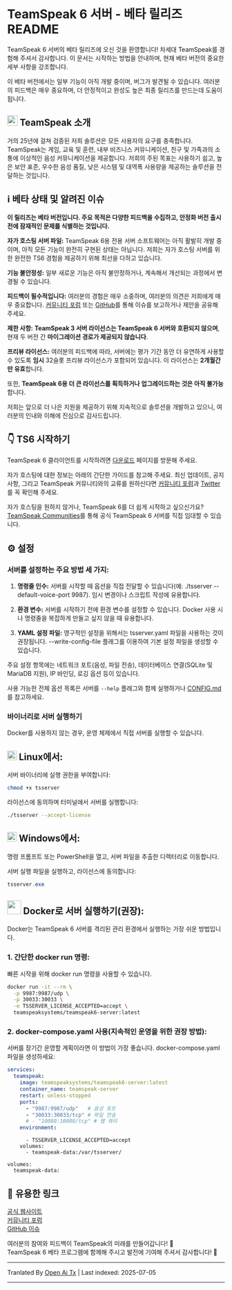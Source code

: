 # TeamSpeak 6 서버 - 베타 릴리즈 README

TeamSpeak 6 서버의 베타 릴리즈에 오신 것을 환영합니다! 차세대 TeamSpeak를 경험해 주셔서 감사합니다. 이 문서는 시작하는 방법을 안내하며, 현재 베타 버전의 중요한 세부 사항을 강조합니다.

이 베타 버전에서는 일부 기능이 아직 개발 중이며, 버그가 발견될 수 있습니다. 여러분의 피드백은 매우 중요하며, 더 안정적이고 완성도 높은 최종 릴리즈를 만드는데 도움이 됩니다.

<h2><img width="24" src="/icons/teamspeak_blue.svg">&nbsp;TeamSpeak 소개</h2>

거의 25년에 걸쳐 검증된 저희 솔루션은 모든 사용자의 요구를 충족합니다. TeamSpeak는 게임, 교육 및 훈련, 내부 비즈니스 커뮤니케이션, 친구 및 가족과의 소통에 이상적인 음성 커뮤니케이션을 제공합니다. 저희의 주된 목표는 사용하기 쉽고, 높은 보안 표준, 우수한 음성 품질, 낮은 시스템 및 대역폭 사용량을 제공하는 솔루션을 전달하는 것입니다.

## ℹ️ 베타 상태 및 알려진 이슈
**이 릴리즈는 베타 버전입니다. 주요 목적은 다양한 피드백을 수집하고, 안정화 버전 출시 전에 잠재적인 문제를 식별하는 것입니다.**

**자가 호스팅 서버 파일:** TeamSpeak 6용 전용 서버 소프트웨어는 아직 활발히 개발 중이며, 아직 모든 기능이 완전히 구현된 상태는 아닙니다. 저희는 자가 호스팅 서버를 위한 완전한 TS6 경험을 제공하기 위해 최선을 다하고 있습니다.

**기능 불안정성:** 일부 새로운 기능은 아직 불안정하거나, 계속해서 개선되는 과정에서 변경될 수 있습니다.

**피드백이 필수적입니다:** 여러분의 경험은 매우 소중하며, 여러분의 의견은 저희에게 매우 중요합니다. [커뮤니티 포럼](https://community.teamspeak.com/c/teamspeak-6-server/45) 또는 [GitHub](https://github.com/teamspeak/teamspeak6-server/issues)를 통해 이슈를 보고하거나 제안을 공유해 주세요.

**제한 사항:** **TeamSpeak 3 서버 라이선스는 TeamSpeak 6 서버와 호환되지 않으며**, 현재 두 버전 간 **마이그레이션 경로가 제공되지 않습니다**.

**프리뷰 라이선스:** 여러분의 피드백에 따라, 서버에는 평가 기간 동안 더 유연하게 사용할 수 있도록 **임시** 32슬롯 프리뷰 라이선스가 포함되어 있습니다. 이 라이선스는 **2개월간만 유효**합니다.

또한, **TeamSpeak 6용 더 큰 라이선스를 획득하거나 업그레이드하는 것은 아직 불가능**합니다.

저희는 앞으로 더 나은 지원을 제공하기 위해 지속적으로 솔루션을 개발하고 있으니, 여러분의 인내와 이해에 진심으로 감사드립니다.

## 👇 TS6 시작하기
TeamSpeak 6 클라이언트를 시작하려면 [다운로드](https://teamspeak.com/en/downloads/) 페이지를 방문해 주세요.

자가 호스팅에 대한 정보는 아래의 간단한 가이드를 참고해 주세요. 최신 업데이트, 공지사항, 그리고 TeamSpeak 커뮤니티와의 교류를 원하신다면 [커뮤니티 포럼](https://community.teamspeak.com/)과 [Twitter](https://x.com/teamspeak)를 꼭 확인해 주세요.

자가 호스팅을 원하지 않거나, TeamSpeak 6를 더 쉽게 시작하고 싶으신가요? [TeamSpeak Communities](https://www.myteamspeak.com/communities)를 통해 공식 TeamSpeak 6 서버를 직접 임대할 수 있습니다.
## ⚙️ 설정
### 서버를 설정하는 주요 방법 세 가지:

1. **명령줄 인수:** 서버를 시작할 때 옵션을 직접 전달할 수 있습니다(예: ./tsserver --default-voice-port 9987). 임시 변경이나 스크립트 작성에 유용합니다.

2. **환경 변수:** 서버를 시작하기 전에 환경 변수를 설정할 수 있습니다. Docker 사용 시나 명령줄을 복잡하게 만들고 싶지 않을 때 유용합니다.

3. **YAML 설정 파일:** 영구적인 설정을 위해서는 tsserver.yaml 파일을 사용하는 것이 권장됩니다. --write-config-file 플래그를 이용하여 기본 설정 파일을 생성할 수 있습니다.

주요 설정 항목에는 네트워크 포트(음성, 파일 전송), 데이터베이스 연결(SQLite 및 MariaDB 지원), IP 바인딩, 로깅 옵션 등이 있습니다.

사용 가능한 전체 옵션 목록은 서버를 `--help` 플래그와 함께 실행하거나 [CONFIG.md](https://raw.githubusercontent.com/teamspeak/teamspeak6-server/main/CONFIG.md)를 참고하세요.

### 바이너리로 서버 실행하기
Docker를 사용하지 않는 경우, 운영 체제에서 직접 서버를 실행할 수 있습니다.

<h2><img width="22" src="/icons/linux.svg">&nbsp;Linux에서:</h2>

서버 바이너리에 실행 권한을 부여합니다:
```sh
chmod +x tsserver
```

라이선스에 동의하며 터미널에서 서버를 실행합니다:

```sh
./tsserver --accept-license
```

<h2><img width="22" src="/icons/windows.svg">&nbsp;Windows에서:</h2>

명령 프롬프트 또는 PowerShell을 열고, 서버 파일을 추출한 디렉터리로 이동합니다.

서버 실행 파일을 실행하고, 라이선스에 동의합니다:
```powershell
tsserver.exe
```

<h2><img width="32" src="/icons/docker.svg">&nbsp;Docker로 서버 실행하기(권장):</h2>
Docker는 TeamSpeak 6 서버를 격리된 관리 환경에서 실행하는 가장 쉬운 방법입니다.

### 1. 간단한 docker run 명령:

빠른 시작을 위해 docker run 명령을 사용할 수 있습니다.

```sh
docker run -it --rm \
  -p 9987:9987/udp \
  -p 30033:30033 \
  -e TSSERVER_LICENSE_ACCEPTED=accept \
  teamspeaksystems/teamspeak6-server:latest
```

### 2. docker-compose.yaml 사용(지속적인 운영을 위한 권장 방법):
서버를 장기간 운영할 계획이라면 이 방법이 가장 좋습니다. docker-compose.yaml 파일을 생성하세요:

```yaml
services:
  teamspeak:
    image: teamspeaksystems/teamspeak6-server:latest
    container_name: teamspeak-server
    restart: unless-stopped
    ports:
      - "9987:9987/udp"   # 음성 포트
      - "30033:30033/tcp" # 파일 전송
      # - "10080:10080/tcp" # 웹 쿼리
    environment:
```
```
      - TSSERVER_LICENSE_ACCEPTED=accept
    volumes:
      - teamspeak-data:/var/tsserver/

volumes:
  teamspeak-data:
```

## 🔗 유용한 링크
[공식 웹사이트](https://teamspeak.com/en/)<br>
[커뮤니티 포럼](https://community.teamspeak.com)<br>
[GitHub 이슈](https://github.com/teamspeak/teamspeak6-server/issues)<br>

여러분의 참여와 피드백이 TeamSpeak의 미래를 만들어갑니다! 💙<br>
TeamSpeak 6 베타 프로그램에 함께해 주시고 발전에 기여해 주셔서 감사합니다! 🫡


---

Tranlated By [Open Ai Tx](https://github.com/OpenAiTx/OpenAiTx) | Last indexed: 2025-07-05

---